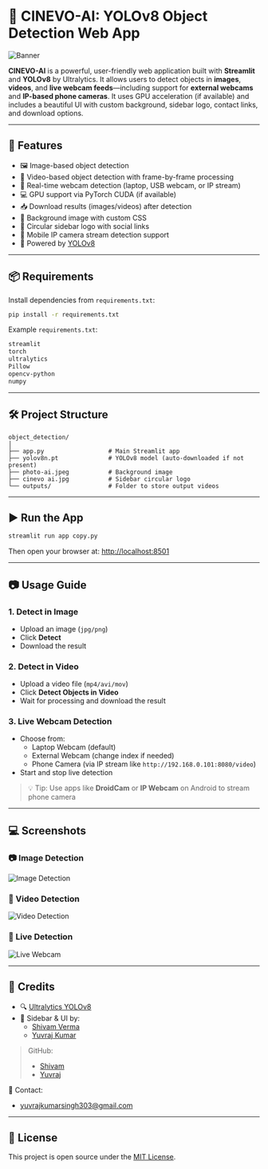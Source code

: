 
# 🧠 CINEVO-AI: YOLOv8 Object Detection Web App

![Banner](object_detection/photo-ai.jpeg)

**CINEVO-AI** is a powerful, user-friendly web application built with **Streamlit** and **YOLOv8** by Ultralytics. It allows users to detect objects in **images**, **videos**, and **live webcam feeds**—including support for **external webcams** and **IP-based phone cameras**. It uses GPU acceleration (if available) and includes a beautiful UI with custom background, sidebar logo, contact links, and download options.

---

## 🚀 Features

- 🖼️ Image-based object detection  
- 🎥 Video-based object detection with frame-by-frame processing  
- 🔴 Real-time webcam detection (laptop, USB webcam, or IP stream)  
- 💻 GPU support via PyTorch CUDA (if available)  
- 📥 Download results (images/videos) after detection  
- 🌄 Background image with custom CSS  
- 🎨 Circular sidebar logo with social links  
- 📱 Mobile IP camera stream detection support  
- 🧠 Powered by [YOLOv8](https://github.com/ultralytics/ultralytics)

---

## 📦 Requirements

Install dependencies from `requirements.txt`:

```bash
pip install -r requirements.txt
```

Example `requirements.txt`:
```txt
streamlit
torch
ultralytics
Pillow
opencv-python
numpy
```

---

## 🛠️ Project Structure

```
object_detection/
│
├── app.py                  # Main Streamlit app
├── yolov8n.pt              # YOLOv8 model (auto-downloaded if not present)
├── photo-ai.jpeg           # Background image
├── cinevo ai.jpg           # Sidebar circular logo
└── outputs/                # Folder to store output videos
```

---

## ▶️ Run the App

```bash
streamlit run app copy.py
```

Then open your browser at: [http://localhost:8501](http://localhost:8501)

---

## 📷 Usage Guide

### 1. **Detect in Image**
- Upload an image (`jpg/png`)
- Click **Detect**
- Download the result

### 2. **Detect in Video**
- Upload a video file (`mp4/avi/mov`)
- Click **Detect Objects in Video**
- Wait for processing and download the result

### 3. **Live Webcam Detection**
- Choose from:
  - Laptop Webcam (default)
  - External Webcam (change index if needed)
  - Phone Camera (via IP stream like `http://192.168.0.101:8080/video`)
- Start and stop live detection

> 💡 Tip: Use apps like **DroidCam** or **IP Webcam** on Android to stream phone camera

---

## 💻 Screenshots

### 📷 Image Detection  
![Image Detection](assets/screenshots/image_detection.jpg)

### 🎥 Video Detection  
![Video Detection](assets/screenshots/video_detection.jpg)

### 🔴 Live Detection  
![Live Webcam](assets/screenshots/webcam_detection.jpg)

---

## 🤝 Credits

- 🔍 [Ultralytics YOLOv8](https://github.com/ultralytics/ultralytics)
- 🎨 Sidebar & UI by:  
  - [Shivam Verma](https://www.linkedin.com/in/shivam-verma-17683130a/)  
  - [Yuvraj Kumar](https://www.linkedin.com/in/yuvraj-kumar-78a669323/)

> GitHub:  
> - [Shivam](https://github.com/Shivam5571)  
> - [Yuvraj](https://github.com/yuvraj-3)

📧 Contact:  
- yuvrajkumarsingh303@gmail.com

---

## 📄 License

This project is open source under the [MIT License](LICENSE).
